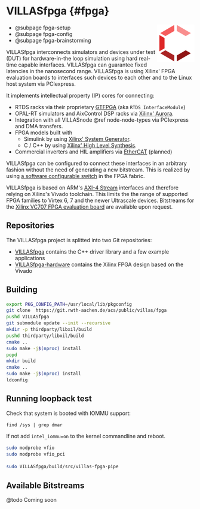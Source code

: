 # VILLASfpga {#fpga}

<img src="images/logos/villas_fpga.svg" width="100" align="right" />

 - @subpage fpga-setup
 - @subpage fpga-config
 - @subpage fpga-brainstorming

VILLASfpga interconnects simulators and devices under test (DUT) for hardware-in-the loop simulation using hard real-time capable interfaces.
VILLASfpga can guarantee fixed latencies in the nanosecond range.
VILLASfpga is using Xilinx' FPGA evaluation boards to interfaces such devices to each other and to the Linux host system via PCIexpress.

It implements intellectual property (IP) cores for connecting:

 - RTDS racks via their proprietary [GTFPGA](https://www.rtds.com/the-simulator/our-hardware/gtfpga-unit/) (aka `RTDS_InterfaceModule`)
 - OPAL-RT simulators and AixControl DSP racks via [Xilinx' Aurora](https://www.xilinx.com/products/intellectual-property/aurora8b10b.html).
 - Integration with all VILLASnode @ref node-node-types via PCIexpress and DMA transfers.
 - FPGA models built with
   - Simulink by using [Xilinx' System Generator](https://www.xilinx.com/products/design-tools/vivado/integration/sysgen.html).
   - C / C++ by using [Xilinx' High Level Synthesis](https://www.xilinx.com/products/design-tools/vivado/integration/esl-design.html).
 - Commercial inverters and HIL amplifiers via [EtherCAT](https://en.wikipedia.org/wiki/EtherCAT) (planned)

VILLASfpga can be configured to connect these interfaces in an arbitrary fashion without the need of generating a new bitstream. This is realized by using [a software configurable switch](https://www.xilinx.com/products/intellectual-property/axi4-stream_interconnect.html) in the FPGA fabric.

VILLASfpga is based on ARM's [AXI-4 Stream](http://infocenter.arm.com/help/index.jsp?topic=/com.arm.doc.ihi0051a/index.html) interfaces and therefore relying on Xilinx's Vivado toolchain. This limits the the range of supported FPGA families to Virtex 6, 7 and the newer Ultrascale devices.  Bitstreams for the [Xilinx VC707 FPGA evaluation board](https://www.xilinx.com/products/boards-and-kits/ek-v7-vc707-g.html) are available upon request.

## Repositories

The VILLASfpga project is splitted into two Git repositories:
- [VILLASfpga](https://git.rwth-aachen.de/acs/public/villas/fpga) contains the C++ driver library and a few example applications
- [VILLASfpga-hardware](https://git.rwth-aachen.de/acs/public/villas/fpga-hardware) contains the Xilinx FPGA design based on the Vivado


## Building

```bash
export PKG_CONFIG_PATH=/usr/local/lib/pkgconfig
git clone  https://git.rwth-aachen.de/acs/public/villas/fpga
pushd VILLASfpga
git submodule update --init --recursive
mkdir -p thirdparty/libxil/build
pushd thirdparty/libxil/build
cmake ..
sudo make -j$(nproc) install
popd
mkdir build
cmake ..
sudo make -j$(nproc) install
ldconfig
```

## Running loopback test

Check that system is booted with IOMMU support:

```
find /sys | grep dmar
```

If not add `intel_iommu=on` to the kernel commandline and reboot.

```bash
sudo modprobe vfio
sudo modprobe vfio_pci

sudo VILLASfpga/build/src/villas-fpga-pipe 
```


## Available Bitstreams

@todo Coming soon
